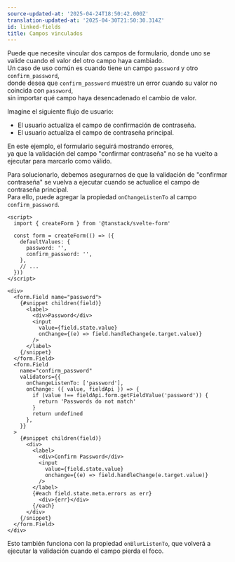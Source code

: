 ```yaml
---
source-updated-at: '2025-04-24T18:50:42.000Z'
translation-updated-at: '2025-04-30T21:50:30.314Z'
id: linked-fields
title: Campos vinculados
---
```


Puede que necesite vincular dos campos de formulario, donde uno se valide cuando el valor del otro campo haya cambiado.  
Un caso de uso común es cuando tiene un campo `password` y otro `confirm_password`,  
donde desea que `confirm_password` muestre un error cuando su valor no coincida con `password`,  
sin importar qué campo haya desencadenado el cambio de valor.

Imagine el siguiente flujo de usuario:

- El usuario actualiza el campo de confirmación de contraseña.
- El usuario actualiza el campo de contraseña principal.

En este ejemplo, el formulario seguirá mostrando errores,  
ya que la validación del campo "confirmar contraseña" no se ha vuelto a ejecutar para marcarlo como válido.

Para solucionarlo, debemos asegurarnos de que la validación de "confirmar contraseña" se vuelva a ejecutar cuando se actualice el campo de contraseña principal.  
Para ello, puede agregar la propiedad `onChangeListenTo` al campo `confirm_password`.

```svelte
<script>
  import { createForm } from '@tanstack/svelte-form'

  const form = createForm(() => ({
    defaultValues: {
      password: '',
      confirm_password: '',
    },
    // ...
  }))
</script>

<div>
  <form.Field name="password">
    {#snippet children(field)}
      <label>
        <div>Password</div>
        <input
          value={field.state.value}
          onChange={(e) => field.handleChange(e.target.value)}
        />
      </label>
    {/snippet}
  </form.Field>
  <form.Field
    name="confirm_password"
    validators={{
      onChangeListenTo: ['password'],
      onChange: ({ value, fieldApi }) => {
        if (value !== fieldApi.form.getFieldValue('password')) {
          return 'Passwords do not match'
        }
        return undefined
      },
    }}
  >
    {#snippet children(field)}
      <div>
        <label>
          <div>Confirm Password</div>
          <input
            value={field.state.value}
            onchange={(e) => field.handleChange(e.target.value)}
          />
        </label>
        {#each field.state.meta.errors as err}
          <div>{err}</div>
        {/each}
      </div>
    {/snippet}
  </form.Field>
</div>
```

Esto también funciona con la propiedad `onBlurListenTo`, que volverá a ejecutar la validación cuando el campo pierda el foco.

